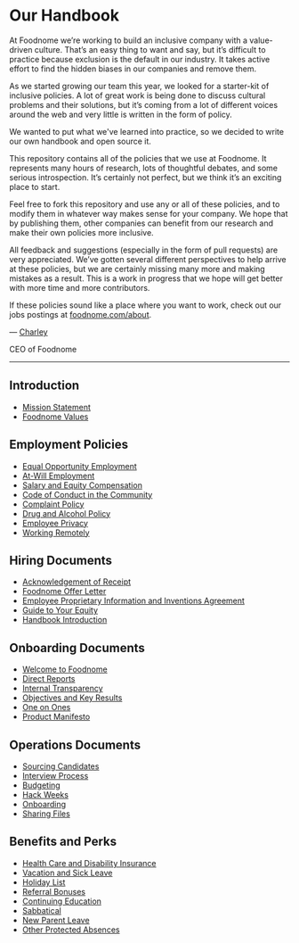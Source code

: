 # Our Handbook

At Foodnome we’re working to build an inclusive company with a value-driven culture. That’s an easy thing to want and say, but it’s difficult to practice because exclusion is the default in our industry. It takes active effort to find the hidden biases in our companies and remove them.

As we started growing our team this year, we looked for a starter-kit of inclusive policies. A lot of great work is being done to discuss cultural problems and their solutions, but it’s coming from a lot of different voices around the web and very little is written in the form of policy.

We wanted to put what we've learned into practice, so we decided to write our own handbook and open source it.

This repository contains all of the policies that we use at Foodnome. It represents many hours of research, lots of thoughtful debates, and some serious introspection. It’s certainly not perfect, but we think it’s an exciting place to start.

Feel free to fork this repository and use any or all of these policies, and to modify them in whatever way makes sense for your company. We hope that by publishing them, other companies can benefit from our research and make their own policies more inclusive.

All feedback and suggestions (especially in the form of pull requests) are very appreciated. We’ve gotten several different perspectives to help arrive at these policies, but we are certainly missing many more and making mistakes as a result. This is a work in progress that we hope will get better with more time and more contributors.

If these policies sound like a place where you want to work, check out our jobs postings at [foodnome.com/about](https://foodnome.com/about).

— [Charley](https://twitter.com/_charleyw)

CEO of Foodnome

---

## Introduction

- [Mission Statement](https://github.com/foodnome/handbook/blob/master/Mission%20Statement.md)
- [Foodnome Values](https://github.com/foodnome/handbook/blob/master/Foodnome%20Values.md)

## Employment Policies

- [Equal Opportunity Employment](https://github.com/foodnome/handbook/blob/master/Employment%20Policies/Equal%20Opportunity%20Employment.md)
- [At-Will Employment](https://github.com/foodnome/handbook/blob/master/Employment%20Policies/At-Will%20Employment.md)
- [Salary and Equity Compensation](https://github.com/foodnome/handbook/blob/master/Employment%20Policies/Salary%20and%20Equity%20Compensation.md)
- [Code of Conduct in the Community](https://github.com/foodnome/handbook/blob/master/Employment%20Policies/Code%20of%20Conduct%20in%20the%20Community.md)
- [Complaint Policy](https://github.com/foodnome/handbook/blob/master/Employment%20Policies/Complaint%20Policy.md)
- [Drug and Alcohol Policy](https://github.com/foodnome/handbook/blob/master/Employment%20Policies/Drug%20and%20Alcohol%20Policy.md)
- [Employee Privacy](https://github.com/foodnome/handbook/blob/master/Employment%20Policies/Employee%20Privacy.md)
- [Working Remotely](https://github.com/foodnome/handbook/blob/master/Employment%20Policies/Working%20Remotely.md)

## Hiring Documents

- [Acknowledgement of Receipt](https://github.com/foodnome/handbook/blob/master/Hiring%20Documents/Acknowledgment%20of%20Receipt.md)
- [Foodnome Offer Letter](https://github.com/foodnome/handbook/blob/master/Hiring%20Documents/Foodnome%20Offer%20Letter.md)
- [Employee Proprietary Information and Inventions Agreement](https://github.com/foodnome/handbook/blob/master/Hiring%20Documents/Employee%20Proprietary%20Information%20and%20Inventions%20Assignment%20Agreement.md)
- [Guide to Your Equity](https://github.com/foodnome/handbook/blob/master/Hiring%20Documents/Guide%20to%20Your%20Equity.md)
- [Handbook Introduction](https://github.com/foodnome/handbook/blob/master/Hiring%20Documents/Handbook%20Introduction.md)

## Onboarding Documents

- [Welcome to Foodnome](https://github.com/foodnome/handbook/blob/master/Onboarding%20Documents/Welcome%20to%20Josephine.md)
- [Direct Reports](https://github.com/foodnome/handbook/blob/master/Onboarding%20Documents/Direct%20Reports.md)
- [Internal Transparency](https://github.com/foodnome/handbook/blob/master/Onboarding%20Documents/Internal%20Transparency.md)
- [Objectives and Key Results](https://github.com/foodnome/handbook/blob/master/Onboarding%20Documents/Objectives%20and%20Key%20Results.md)
- [One on Ones](https://github.com/foodnome/handbook/blob/master/Onboarding%20Documents/One%20on%20Ones.md)
- [Product Manifesto](https://github.com/foodnome/handbook/blob/master/Onboarding%20Documents/Product%20Manifesto.md)

## Operations Documents

- [Sourcing Candidates](https://github.com/foodnome/handbook/blob/master/Operations%20Documents/Sourcing%20Candidates.md)
- [Interview Process](https://github.com/foodnome/handbook/blob/master/Operations%20Documents/Interview%20Process.md)
- [Budgeting](https://github.com/foodnome/handbook/blob/master/Operations%20Documents/Budgeting.md)
- [Hack Weeks](https://github.com/foodnome/handbook/blob/master/Operations%20Documents/Hack%20Weeks.md)
- [Onboarding](https://github.com/foodnome/handbook/blob/master/Operations%20Documents/Onboarding.md)
- [Sharing Files](https://github.com/foodnome/handbook/blob/master/Operations%20Documents/Sharing%20Files.md)

## Benefits and Perks

- [Health Care and Disability Insurance](https://github.com/foodnome/handbook/blob/master/Benefits%20and%20Perks/Healthcare%20and%20Disability%20Insurance.md)
- [Vacation and Sick Leave](https://github.com/foodnome/handbook/blob/master/Benefits%20and%20Perks/Vacation%20and%20Sick%20Leave.md)
- [Holiday List](https://github.com/foodnome/handbook/blob/master/Benefits%20and%20Perks/Holiday%20List.md)
- [Referral Bonuses](https://github.com/foodnome/handbook/blob/master/Benefits%20and%20Perks/Referral%20Bonuses.md)
- [Continuing Education](https://github.com/foodnome/handbook/blob/master/Benefits%20and%20Perks/Continuing%20Education.md)
- [Sabbatical](https://github.com/foodnome/handbook/blob/master/Benefits%20and%20Perks/Sabbatical.md)
- [New Parent Leave](https://github.com/foodnome/handbook/blob/master/Benefits%20and%20Perks/New%20Parent%20Leave.md)
- [Other Protected Absences](https://github.com/foodnome/handbook/blob/master/Benefits%20and%20Perks/Other%20Protected%20Absences.md)

